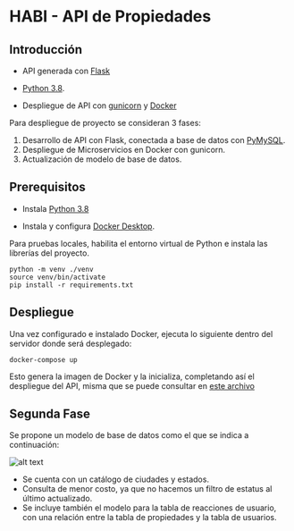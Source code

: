 # HABI - API de Propiedades

## Introducción

- API generada con [Flask](https://flask.palletsprojects.com/en/2.0.x/)
+ [Python 3.8](https://www.python.org/downloads/release/python-389/).

- Despliegue de API con [gunicorn](https://gunicorn.org/)
y [Docker](https://www.docker.com/)

Para despliegue de proyecto se consideran 3 fases:

1. Desarrollo de API con Flask, conectada a base de datos
    con [PyMySQL](https://pymysql.readthedocs.io/en/latest/).
2. Despliegue de Microservicios en Docker con gunicorn.
3. Actualización de modelo de base de datos.


## Prerequisitos

- Instala [Python 3.8](https://www.python.org/downloads/release/python-389/)

- Instala y configura [Docker Desktop](https://docs.docker.com/desktop/#download-and-install).

Para pruebas locales, habilita el entorno virtual de 
Python e instala las librerías del proyecto.

```commandline
python -m venv ./venv
source venv/bin/activate
pip install -r requirements.txt
```

## Despliegue

Una vez configurado e instalado Docker, ejecuta lo siguiente
dentro del servidor donde será desplegado:


```commandline
docker-compose up
```

Esto genera la imagen de Docker y la inicializa, completando
así el despliegue del API, misma que se puede consultar en [este
archivo](https://github.com/hgonzalezrivas/habi_api/blob/master/openapi.yaml)


## Segunda Fase

Se propone un modelo de base de datos como el que se indica a
continuación:

![alt text](https://github.com/hgonzalezrivas/habi_api/blob/master/bd_hapi.png?raw=true)


- Se cuenta con un catálogo de ciudades y estados.
- Consulta de menor costo, ya que no hacemos un filtro de
estatus al último actualizado.
- Se incluye también el modelo para la tabla de reacciones de
usuario, con una relación entre la tabla de propiedades y la tabla
de usuarios.
